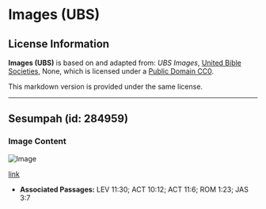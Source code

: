 # Images (UBS)

## License Information

**Images (UBS)** is based on and adapted from: _UBS Images_, [United Bible Societies](https://unitedbiblesocieties.org/), None, which is licensed under a [Public Domain CC0](https://creativecommons.org/public-domain/cc0/).

This markdown version is provided under the same license.



--------------------------------

## Sesumpah (id: 284959)

### Image Content

![Image](https://cdn.aquifer.bible/aquifer-content/resources/Media/WEB-0123_chameleon.jpg)

[link](https://cdn.aquifer.bible/aquifer-content/resources/Media/WEB-0123_chameleon.jpg)

* **Associated Passages:** LEV 11:30; ACT 10:12; ACT 11:6; ROM 1:23; JAS 3:7

